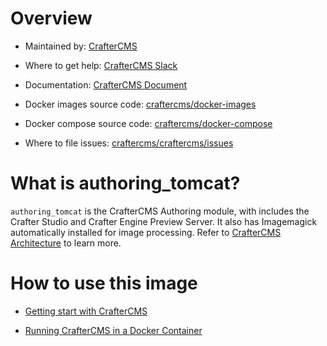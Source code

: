 # Overview

* Maintained by: [CrafterCMS](https://craftercms.org)

* Where to get help: [CrafterCMS Slack](https://craftercms.com/slack)

* Documentation: [CrafterCMS Document](https://docs.craftercms.org)

* Docker images source code: [craftercms/docker-images](https://github.com/craftercms/docker-images)

* Docker compose source code: [craftercms/docker-compose](https://github.com/craftercms/docker-compose)

* Where to file issues: [craftercms/craftercms/issues](https://github.com/craftercms/craftercms/issues)

# What is authoring_tomcat?

`authoring_tomcat` is the CrafterCMS Authoring module, with includes the Crafter Studio and Crafter Engine Preview Server. It also has Imagemagick automatically installed for image processing. Refer to [CrafterCMS Architecture](https://docs.craftercms.org/current/by-role/architect/index.html) to learn more.

# How to use this image

* [Getting start with CrafterCMS](https://docs.craftercms.org/current/getting-started/index.html)

* [Running CrafterCMS in a Docker Container](https://docs.craftercms.org/current/getting-started/index.html#run-craftercms-in-docker)
